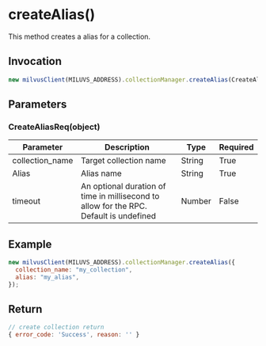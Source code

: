 # createAlias()

This method creates a alias for a collection.

## Invocation

```javascript
new milvusClient(MILUVS_ADDRESS).collectionManager.createAlias(CreateAliasReq);
```

## Parameters

### CreateAliasReq(object)

| Parameter       | Description                                                                            | Type   | Required |
| --------------- | -------------------------------------------------------------------------------------- | ------ | -------- |
| collection_name | Target collection name                                                                 | String | True     |
| Alias           | Alias name                                                                             | String | True     |
| timeout         | An optional duration of time in millisecond to allow for the RPC. Default is undefined | Number | False    |

## Example

```javascript
new milvusClient(MILUVS_ADDRESS).collectionManager.createAlias({
  collection_name: "my_collection",
  alias: "my_alias",
});
```

## Return

```javascript
// create collection return
{ error_code: 'Success', reason: '' }
```
